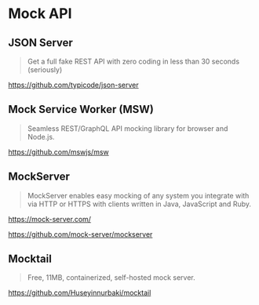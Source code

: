 # Mock API

## JSON Server

> Get a full fake REST API with zero coding in less than 30 seconds (seriously)

<https://github.com/typicode/json-server>

## Mock Service Worker (MSW)

> Seamless REST/GraphQL API mocking library for browser and Node.js.

<https://github.com/mswjs/msw>

## MockServer

> MockServer enables easy mocking of any system you integrate
> with via HTTP or HTTPS with clients written in Java, JavaScript and Ruby.

<https://mock-server.com/>

<https://github.com/mock-server/mockserver>

## Mocktail

> Free, 11MB, containerized, self-hosted mock server.

<https://github.com/Huseyinnurbaki/mocktail>
